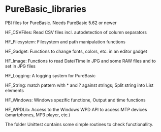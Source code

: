 # PureBasic_libraries
PBI files for PureBasic. Needs PureBasic 5.62 or newer

HF_CSVFiles:   Read CSV files incl. autodetection of column separators

HF_Filesystem: Filesystem and path manipulation functions

HF_Gadget:     Functions to change fonts, colors, etc. in an editor gadget

HF_Image:      Functions to read Date/Time in JPG and some RAW files and to set 
               in JPG files

HF_Logging:    A logging system for PureBasic

HF_String:     match pattern with * and ? against strings; Split string into List elements

HF_Windows:    Windows spezific functione, Output and time functions

HF_WPDLib:     Access to the Windows WPD API to access MTP devices (smartphones, MP3 player, etc.)

The folder Unittest contains some simple routines to check functionallity.
